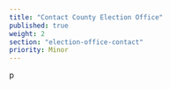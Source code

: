 ```yaml
---
title: "Contact County Election Office"
published: true
weight: 2
section: "election-office-contact"
priority: Minor
---
```


p